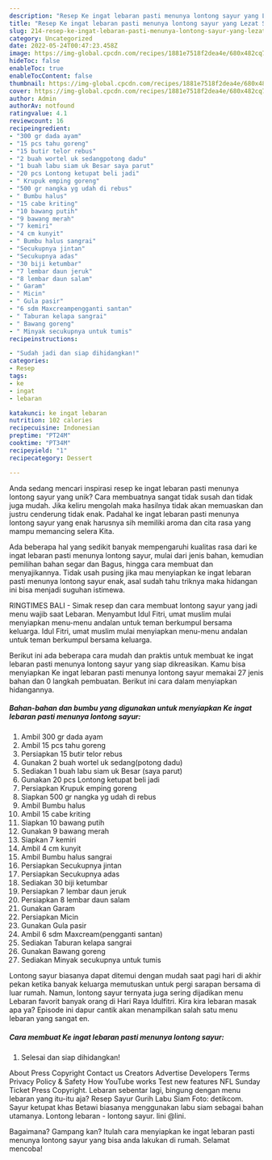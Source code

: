 ```yaml
---
description: "Resep Ke ingat lebaran pasti menunya lontong sayur yang Lezat Sekali"
title: "Resep Ke ingat lebaran pasti menunya lontong sayur yang Lezat Sekali"
slug: 214-resep-ke-ingat-lebaran-pasti-menunya-lontong-sayur-yang-lezat-sekali
category: Uncategorized
date: 2022-05-24T00:47:23.458Z
image: https://img-global.cpcdn.com/recipes/1881e7518f2dea4e/680x482cq70/ke-ingat-lebaran-pasti-menunya-lontong-sayur-foto-resep-utama.jpg
hideToc: false
enableToc: true
enableTocContent: false
thumbnail: https://img-global.cpcdn.com/recipes/1881e7518f2dea4e/680x482cq70/ke-ingat-lebaran-pasti-menunya-lontong-sayur-foto-resep-utama.jpg
cover: https://img-global.cpcdn.com/recipes/1881e7518f2dea4e/680x482cq70/ke-ingat-lebaran-pasti-menunya-lontong-sayur-foto-resep-utama.jpg
author: Admin
authorAv: notfound
ratingvalue: 4.1
reviewcount: 16
recipeingredient:
- "300 gr dada ayam"
- "15 pcs tahu goreng"
- "15 butir telor rebus"
- "2 buah wortel uk sedangpotong dadu"
- "1 buah labu siam uk Besar saya parut"
- "20 pcs Lontong ketupat beli jadi"
- " Krupuk emping goreng"
- "500 gr nangka yg udah di rebus"
- " Bumbu halus"
- "15 cabe kriting"
- "10 bawang putih"
- "9 bawang merah"
- "7 kemiri"
- "4 cm kunyit"
- " Bumbu halus sangrai"
- "Secukupnya jintan"
- "Secukupnya adas"
- "30 biji ketumbar"
- "7 lembar daun jeruk"
- "8 lembar daun salam"
- " Garam"
- " Micin"
- " Gula pasir"
- "6 sdm Maxcreampengganti santan"
- " Taburan kelapa sangrai"
- " Bawang goreng"
- " Minyak secukupnya untuk tumis"
recipeinstructions:

- "Sudah jadi dan siap dihidangkan!"
categories:
- Resep
tags:
- ke
- ingat
- lebaran

katakunci: ke ingat lebaran 
nutrition: 102 calories
recipecuisine: Indonesian
preptime: "PT24M"
cooktime: "PT34M"
recipeyield: "1"
recipecategory: Dessert

---
```





Anda sedang mencari inspirasi resep ke ingat lebaran pasti menunya lontong sayur yang unik? Cara membuatnya sangat tidak susah dan tidak juga mudah. Jika keliru mengolah maka hasilnya tidak akan memuaskan dan justru cenderung tidak enak. Padahal ke ingat lebaran pasti menunya lontong sayur yang enak harusnya sih memiliki aroma dan cita rasa yang mampu memancing selera Kita.





Ada beberapa hal yang sedikit banyak mempengaruhi kualitas rasa dari ke ingat lebaran pasti menunya lontong sayur, mulai dari jenis bahan, kemudian pemilihan bahan segar dan Bagus, hingga cara membuat dan menyajikannya. Tidak usah pusing jika mau menyiapkan ke ingat lebaran pasti menunya lontong sayur enak,      asal sudah tahu triknya maka hidangan ini bisa menjadi suguhan istimewa.














RINGTIMES BALI - Simak resep dan cara membuat lontong sayur yang jadi menu wajib saat Lebaran. Menyambut Idul Fitri, umat muslim mulai menyiapkan menu-menu andalan untuk teman berkumpul bersama keluarga. Idul Fitri, umat muslim mulai menyiapkan menu-menu andalan untuk teman berkumpul bersama keluarga.






Berikut ini ada beberapa cara mudah dan praktis untuk membuat ke ingat lebaran pasti menunya lontong sayur yang siap dikreasikan. Kamu bisa menyiapkan Ke ingat lebaran pasti menunya lontong sayur memakai 27 jenis bahan dan 0 langkah pembuatan. Berikut ini cara dalam menyiapkan hidangannya.

<!--inarticleads1-->

##### Bahan-bahan dan bumbu yang digunakan untuk menyiapkan Ke ingat lebaran pasti menunya lontong sayur:

1. Ambil 300 gr dada ayam
1. Ambil 15 pcs tahu goreng
1. Persiapkan 15 butir telor rebus
1. Gunakan 2 buah wortel uk sedang(potong dadu)
1. Sediakan 1 buah labu siam uk Besar (saya parut)
1. Gunakan 20 pcs Lontong ketupat beli jadi
1. Persiapkan  Krupuk emping goreng
1. Siapkan 500 gr nangka yg udah di rebus
1. Ambil  Bumbu halus
1. Ambil 15 cabe kriting
1. Siapkan 10 bawang putih
1. Gunakan 9 bawang merah
1. Siapkan 7 kemiri
1. Ambil 4 cm kunyit
1. Ambil  Bumbu halus sangrai
1. Persiapkan Secukupnya jintan
1. Persiapkan Secukupnya adas
1. Sediakan 30 biji ketumbar
1. Persiapkan 7 lembar daun jeruk
1. Persiapkan 8 lembar daun salam
1. Gunakan  Garam
1. Persiapkan  Micin
1. Gunakan  Gula pasir
1. Ambil 6 sdm Maxcream(pengganti santan)
1. Sediakan  Taburan kelapa sangrai
1. Gunakan  Bawang goreng
1. Sediakan  Minyak secukupnya untuk tumis


Lontong sayur biasanya dapat ditemui dengan mudah saat pagi hari di akhir pekan ketika banyak keluarga memutuskan untuk pergi sarapan bersama di luar rumah. Namun, lontong sayur ternyata juga sering dijadikan menu Lebaran favorit banyak orang di Hari Raya Idulfitri. Kira kira lebaran masak apa ya? Episode ini dapur cantik akan menampilkan salah satu menu lebaran yang sangat en. 

<!--inarticleads2-->

##### Cara membuat Ke ingat lebaran pasti menunya lontong sayur:


1. Selesai dan siap dihidangkan!

About Press Copyright Contact us Creators Advertise Developers Terms Privacy Policy &amp; Safety How YouTube works Test new features NFL Sunday Ticket Press Copyright. Lebaran sebentar lagi, bingung dengan menu lebaran yang itu-itu aja? Resep Sayur Gurih Labu Siam Foto: detikcom. Sayur ketupat khas Betawi biasanya menggunakan labu siam sebagai bahan utamanya. Lontong lebaran - lontong sayur. lini @lini. 

Bagaimana? Gampang kan? Itulah cara menyiapkan ke ingat lebaran pasti menunya lontong sayur yang bisa anda lakukan di rumah. Selamat mencoba!
